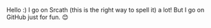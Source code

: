 Hello
:)
I go on Srcath (this is the right way to spell it) a lot!
But I go on GitHub just for fun. 😊
